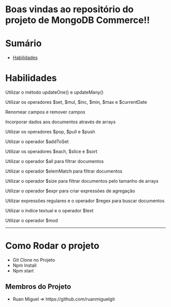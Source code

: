 

# Boas vindas ao repositório do projeto de MongoDB Commerce!!


# Sumário

- [Habilidades](#habilidades)
 

# Habilidades

Utilizar o método updateOne() e updateMany()

Utilizar os operadores $set, $mul, $inc, $min, $max e $currentDate

Renomear campos e remover campos

Incorporar dados aos documentos através de arrays

Utilizar os operadores $pop, $pull e $push

Utilizar o operador $addToSet

Utilizar os operadores $each, $slice e $sort

Utilizar o operador $all para filtrar documentos

Utilizar o operador $elemMatch para filtrar documentos

Utilizar o operador $size para filtrar documentos pelo tamanho de arrays

Utilizar o operador $expr para criar expressões de agregação

Utilizar expressões regulares e o operador $regex para buscar documentos

Utilizar o índice textual e o operador $text

Utilizar o operador $mod


---
<h1> Como Rodar o projeto</h1>
<ul>
  <li> Git Clone no Projeto</li>
  <li> Npm Install</li>
  <li> Npm start</li>
 </ul>

<h2>Membros do Projeto</h2>
<ul>
  <li>Ruan Miguel => https://github.com/ruanmiguelgit</li>
</ul>



  
